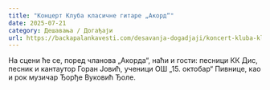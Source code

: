 ```yaml
---
title: "Концерт Клуба класичне гитаре „Акорд“"
date: 2025-07-21
category: Дешавања / Догађаји
url: https://backapalankavesti.com/desavanja-dogadjaji/koncert-kluba-klasicne-gitare-akord-4/
---
```


На сцени ће се, поред чланова „Акорда“, наћи и гости: песници КК Дис, песник и кантаутор Горан Јовић, ученици ОШ „15. октобар“ Пивнице, као и рок музичар Ђорђе Вуковић Ђоле.
